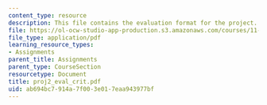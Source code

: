 ```yaml
---
content_type: resource
description: This file contains the evaluation format for the project.
file: https://ol-ocw-studio-app-production.s3.amazonaws.com/courses/11-204-planning-communications-and-digital-media-fall-2004/ab694bc7914a7f003e017eaa943977bf_proj2_eval_crit.pdf
file_type: application/pdf
learning_resource_types:
- Assignments
parent_title: Assignments
parent_type: CourseSection
resourcetype: Document
title: proj2_eval_crit.pdf
uid: ab694bc7-914a-7f00-3e01-7eaa943977bf
---
```

